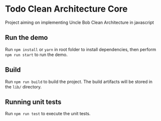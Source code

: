 # Todo Clean Architecture Core

Project aiming on implementing Uncle Bob Clean Architecture in javascript

## Run the demo

Run `npm install` or `yarn` in root folder to install dependencies, then perform `npm run start` to run the demo.

## Build

Run `npm run build` to build the project. The build artifacts will be stored in the `lib/` directory.

## Running unit tests

Run `npm run test` to execute the unit tests.
